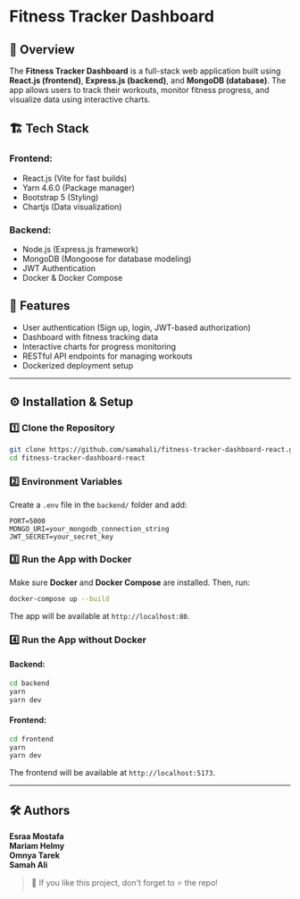 # Fitness Tracker Dashboard

## 📌 Overview
The **Fitness Tracker Dashboard** is a full-stack web application built using **React.js (frontend)**, **Express.js (backend)**, and **MongoDB (database)**. The app allows users to track their workouts, monitor fitness progress, and visualize data using interactive charts.

## 🏗️ Tech Stack
### **Frontend:**
- React.js (Vite for fast builds)
- Yarn 4.6.0 (Package manager)
- Bootstrap 5 (Styling)
- Chartjs (Data visualization)

### **Backend:**
- Node.js (Express.js framework)
- MongoDB (Mongoose for database modeling)
- JWT Authentication
- Docker & Docker Compose

## 🚀 Features
- User authentication (Sign up, login, JWT-based authorization)
- Dashboard with fitness tracking data
- Interactive charts for progress monitoring
- RESTful API endpoints for managing workouts
- Dockerized deployment setup

---

## ⚙️ Installation & Setup
### **1️⃣ Clone the Repository**
```sh
git clone https://github.com/samahali/fitness-tracker-dashboard-react.git
cd fitness-tracker-dashboard-react
```

### **2️⃣ Environment Variables**
Create a `.env` file in the `backend/` folder and add:
```env
PORT=5000
MONGO_URI=your_mongodb_connection_string
JWT_SECRET=your_secret_key
```

### **3️⃣ Run the App with Docker**
Make sure **Docker** and **Docker Compose** are installed. Then, run:
```sh
docker-compose up --build
```
The app will be available at `http://localhost:80`.

### **4️⃣ Run the App without Docker**
#### **Backend:**
```sh
cd backend
yarn 
yarn dev
```
#### **Frontend:**
```sh
cd frontend
yarn 
yarn dev
```
The frontend will be available at `http://localhost:5173`.

---

## 🛠️ Authors
**Esraa Mostafa**  
**Mariam Helmy**  
**Omnya Tarek**  
**Samah Ali**  

> 🚀 If you like this project, don't forget to ⭐ the repo!


